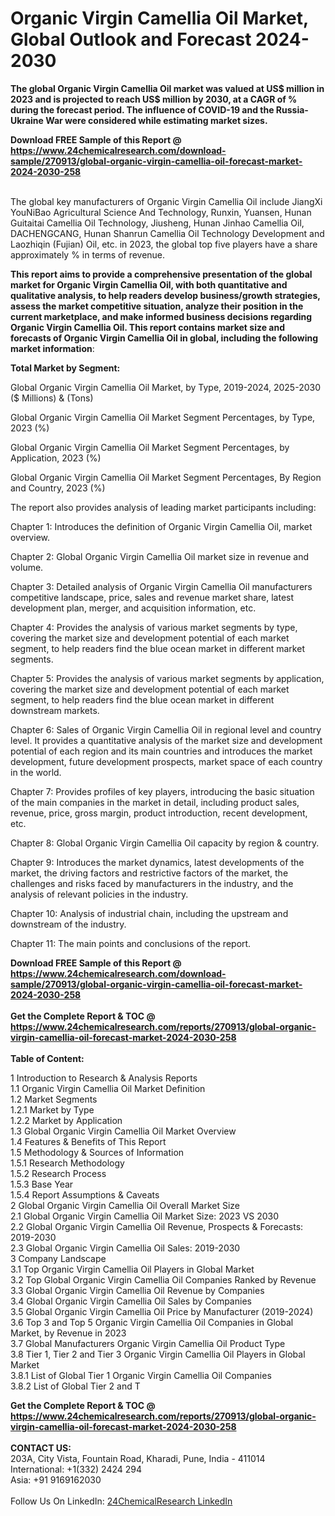 <h1>Organic Virgin Camellia Oil Market, Global Outlook and Forecast 2024-2030</h1><p><strong>The global Organic Virgin Camellia Oil market was valued at US$ million in 2023 and is projected to reach US$ million by 2030, at a CAGR of % during the forecast period. The influence of COVID-19 and the Russia-Ukraine War were considered while estimating market sizes.</strong></p><p>
</p><p></p><div><b>Download FREE Sample of this Report @ 
            <a href="https://www.24chemicalresearch.com/download-sample/270913/global-organic-virgin-camellia-oil-forecast-market-2024-2030-258">
            https://www.24chemicalresearch.com/download-sample/270913/global-organic-virgin-camellia-oil-forecast-market-2024-2030-258</a></b></div><br><p>
The global key manufacturers of Organic Virgin Camellia Oil include JiangXi YouNiBao Agricultural Science And Technology, Runxin, Yuansen, Hunan Guitaitai Camellia Oil Technology, Jiusheng, Hunan Jinhao Camellia Oil, DACHENGCANG, Hunan Shanrun Camellia Oil Technology Development and Laozhiqin (Fujian) Oil, etc. in 2023, the global top five players have a share approximately % in terms of revenue.</p><p>
<strong>This report aims to provide a comprehensive presentation of the global market for Organic Virgin Camellia Oil, with both quantitative and qualitative analysis, to help readers develop business/growth strategies, assess the market competitive situation, analyze their position in the current marketplace, and make informed business decisions regarding Organic Virgin Camellia Oil. This report contains market size and forecasts of Organic Virgin Camellia Oil in global, including the following market information</strong>:</p><p>
</p><p>
<strong>Total Market by Segment:</strong></p><p>
Global Organic Virgin Camellia Oil Market, by Type, 2019-2024, 2025-2030 ($ Millions) &amp; (Tons)</p><p>
Global Organic Virgin Camellia Oil Market Segment Percentages, by Type, 2023 (%)</p><p>
</p><p>
Global Organic Virgin Camellia Oil Market Segment Percentages, by Application, 2023 (%)</p><p>
</p><p>
Global Organic Virgin Camellia Oil Market Segment Percentages, By Region and Country, 2023 (%)</p><p>
</p><p>
The report also provides analysis of leading market participants including:</p><p>
</p><p>
</p><p>
Chapter 1: Introduces the definition of Organic Virgin Camellia Oil, market overview.</p><p>
Chapter 2: Global Organic Virgin Camellia Oil market size in revenue and volume.</p><p>
Chapter 3: Detailed analysis of Organic Virgin Camellia Oil manufacturers competitive landscape, price, sales and revenue market share, latest development plan, merger, and acquisition information, etc.</p><p>
Chapter 4: Provides the analysis of various market segments by type, covering the market size and development potential of each market segment, to help readers find the blue ocean market in different market segments.</p><p>
Chapter 5: Provides the analysis of various market segments by application, covering the market size and development potential of each market segment, to help readers find the blue ocean market in different downstream markets.</p><p>
Chapter 6: Sales of Organic Virgin Camellia Oil in regional level and country level. It provides a quantitative analysis of the market size and development potential of each region and its main countries and introduces the market development, future development prospects, market space of each country in the world.</p><p>
Chapter 7: Provides profiles of key players, introducing the basic situation of the main companies in the market in detail, including product sales, revenue, price, gross margin, product introduction, recent development, etc.</p><p>
Chapter 8: Global Organic Virgin Camellia Oil capacity by region &amp; country.</p><p>
Chapter 9: Introduces the market dynamics, latest developments of the market, the driving factors and restrictive factors of the market, the challenges and risks faced by manufacturers in the industry, and the analysis of relevant policies in the industry.</p><p>
Chapter 10: Analysis of industrial chain, including the upstream and downstream of the industry.</p><p>
Chapter 11: The main points and conclusions of the report.</p><div><b>Download FREE Sample of this Report @ 
            <a href="https://www.24chemicalresearch.com/download-sample/270913/global-organic-virgin-camellia-oil-forecast-market-2024-2030-258">
            https://www.24chemicalresearch.com/download-sample/270913/global-organic-virgin-camellia-oil-forecast-market-2024-2030-258</a></b></div><br><div><b>Get the Complete Report & TOC @ 
            <a href="https://www.24chemicalresearch.com/reports/270913/global-organic-virgin-camellia-oil-forecast-market-2024-2030-258">
            https://www.24chemicalresearch.com/reports/270913/global-organic-virgin-camellia-oil-forecast-market-2024-2030-258</a></b></div><br>
            <b>Table of Content:</b><p>1 Introduction to Research & Analysis Reports<br />
    1.1 Organic Virgin Camellia Oil Market Definition<br />
    1.2 Market Segments<br />
        1.2.1 Market by Type<br />
        1.2.2 Market by Application<br />
    1.3 Global Organic Virgin Camellia Oil Market Overview<br />
    1.4 Features & Benefits of This Report<br />
    1.5 Methodology & Sources of Information<br />
        1.5.1 Research Methodology<br />
        1.5.2 Research Process<br />
        1.5.3 Base Year<br />
        1.5.4 Report Assumptions & Caveats<br />
2 Global Organic Virgin Camellia Oil Overall Market Size<br />
    2.1 Global Organic Virgin Camellia Oil Market Size: 2023 VS 2030<br />
    2.2 Global Organic Virgin Camellia Oil Revenue, Prospects & Forecasts: 2019-2030<br />
    2.3 Global Organic Virgin Camellia Oil Sales: 2019-2030<br />
3 Company Landscape<br />
    3.1 Top Organic Virgin Camellia Oil Players in Global Market<br />
    3.2 Top Global Organic Virgin Camellia Oil Companies Ranked by Revenue<br />
    3.3 Global Organic Virgin Camellia Oil Revenue by Companies<br />
    3.4 Global Organic Virgin Camellia Oil Sales by Companies<br />
    3.5 Global Organic Virgin Camellia Oil Price by Manufacturer (2019-2024)<br />
    3.6 Top 3 and Top 5 Organic Virgin Camellia Oil Companies in Global Market, by Revenue in 2023<br />
    3.7 Global Manufacturers Organic Virgin Camellia Oil Product Type<br />
    3.8 Tier 1, Tier 2 and Tier 3 Organic Virgin Camellia Oil Players in Global Market<br />
        3.8.1 List of Global Tier 1 Organic Virgin Camellia Oil Companies<br />
        3.8.2 List of Global Tier 2 and T</p><div><b>Get the Complete Report & TOC @ 
            <a href="https://www.24chemicalresearch.com/reports/270913/global-organic-virgin-camellia-oil-forecast-market-2024-2030-258">
            https://www.24chemicalresearch.com/reports/270913/global-organic-virgin-camellia-oil-forecast-market-2024-2030-258</a></b></div><br><b>CONTACT US:</b><br>
            203A, City Vista, Fountain Road, Kharadi, Pune, India - 411014<br>
            International: +1(332) 2424 294<br>
            Asia: +91 9169162030 <br><br>
            Follow Us On LinkedIn: <a href="https://www.linkedin.com/company/24chemicalresearch/">24ChemicalResearch LinkedIn</a>